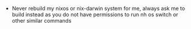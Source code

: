- Never rebuild my nixos or nix-darwin system for me, always ask me to build instead as you do not have permissions to run nh os switch or other similar commands
